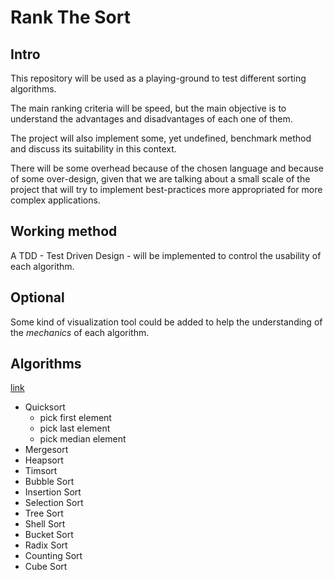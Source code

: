 # Rank The Sort

## Intro

This repository will be used as a playing-ground to test different sorting algorithms.

The main ranking criteria will be speed, but the main objective is to understand the advantages and disadvantages of each one of them.

The project will also implement some, yet undefined, benchmark method and discuss its suitability in this context.

There will be some overhead because of the chosen language and because of some over-design, given that we are talking about a small scale of the project that will try to implement best-practices more appropriated for more complex applications. 

## Working method

A TDD - Test Driven Design - will be implemented to control the usability of each algorithm.

## Optional

Some kind of visualization tool could be added to help the understanding of the *mechanics* of each algorithm.

## Algorithms 

[link](https://www.freecodecamp.org/news/all-you-need-to-know-about-big-o-notation-to-crack-your-next-coding-interview-9d575e7eec4/)

- Quicksort
  - pick first element
  - pick last element
  - pick median element
- Mergesort
- Heapsort
- Timsort
- Bubble Sort
- Insertion Sort
- Selection Sort
- Tree Sort
- Shell Sort
- Bucket Sort
- Radix Sort
- Counting Sort
- Cube Sort
